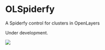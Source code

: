 OLSpiderfy
==========

A Spiderfy control for clusters in OpenLayers

Under development.

[![](https://raw.github.com/alrocar/wiw/master/ol_spiderfy.gif)](http://github.com/alrocar/OLSpiderfy)

